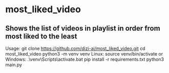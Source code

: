 # most_liked_video
Shows the list of videos in playlist in order from most liked to the least
-----
Usage:
  git clone https://github.com/dizi-ai/most_liked_video.git
  cd most_liked_video
  python3 -m venv venv
  Linux: source venv/bin/activate or Windows: .\venv\Scripts\activate.bat
  pip install -r requirements.txt
  python3 main.py
   
